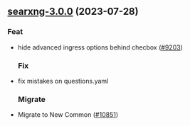 

## [searxng-3.0.0](https://github.com/truecharts/charts/compare/searxng-2.0.21...searxng-3.0.0) (2023-07-28)

### Feat

- hide advanced ingress options behind checbox ([#9203](https://github.com/truecharts/charts/issues/9203))
  
  ### Fix

- fix mistakes on questions.yaml
  
  ### Migrate

- Migrate to New Common ([#10851](https://github.com/truecharts/charts/issues/10851))
  
  